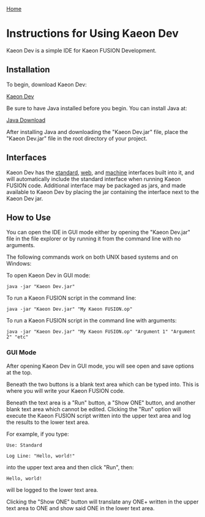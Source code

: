 [Home](https://github.com/Gallery-of-Kaeon/Kaeon-FUSION/blob/master/README.md)

# Instructions for Using Kaeon Dev

Kaeon Dev is a simple IDE for Kaeon FUSION Development.

## Installation

To begin, download Kaeon Dev:

[Kaeon Dev](https://github.com/Gallery-of-Kaeon/Kaeon-FUSION/raw/master/Kaeon%20FUSION/IDE/Kaeon%20Dev.jar)

Be sure to have Java installed before you begin. You can install Java at:

[Java Download](https://www.java.com/en/download/)

After installing Java and downloading the "Kaeon Dev.jar" file,
place the "Kaeon Dev.jar" file in the root directory of your project.

## Interfaces

Kaeon Dev has the [standard](https://github.com/Gallery-of-Kaeon/Kaeon-FUSION/blob/master/Kaeon%20FUSION/Documentation/3%20-%20Standard%20Interface/README.md),
[web](https://github.com/Gallery-of-Kaeon/Kaeon-FUSION/blob/master/Kaeon%20FUSION/Documentation/4%20-%20The%20Web%20and%20Machine%20Interfaces/1%20-%20Web/README.md),
and [machine](https://github.com/Gallery-of-Kaeon/Kaeon-FUSION/blob/master/Kaeon%20FUSION/Documentation/4%20-%20The%20Web%20and%20Machine%20Interfaces/2%20-%20Machine/README.md) interfaces built into it,
and will automatically include the standard interface when running Kaeon FUSION code.
Additional interface may be packaged as jars,
and made available to Kaeon Dev by placing the jar containing the interface next to the Kaeon Dev jar.

## How to Use

You can open the IDE in GUI mode either by opening the "Kaeon Dev.jar" file in the file explorer or by running it from the command line with no arguments.

The following commands work on both UNIX based systems and on Windows:

To open Kaeon Dev in GUI mode:

    java -jar "Kaeon Dev.jar"

To run a Kaeon FUSION script in the command line:

    java -jar "Kaeon Dev.jar" "My Kaeon FUSION.op"

To run a Kaeon FUSION script in the command line with arguments:

    java -jar "Kaeon Dev.jar" "My Kaeon FUSION.op" "Argument 1" "Argument 2" "etc"

### GUI Mode

After opening Kaeon Dev in GUI mode, you will see open and save options at the top.

Beneath the two buttons is a blank text area which can be typed into.
This is where you will write your Kaeon FUSION code.

Beneath the text area is a "Run" button,
a "Show ONE" button,
and another blank text area which cannot be edited.
Clicking the "Run" option will execute the Kaeon FUSION script written into the upper text area and log the results to the lower text area.

For example, if you type:

    Use: Standard
    
    Log Line: "Hello, world!"

into the upper text area and then click "Run", then:

    Hello, world!

will be logged to the lower text area.

Clicking the "Show ONE" button will translate any ONE+ written in the upper text area to ONE and show said ONE in the lower text area.